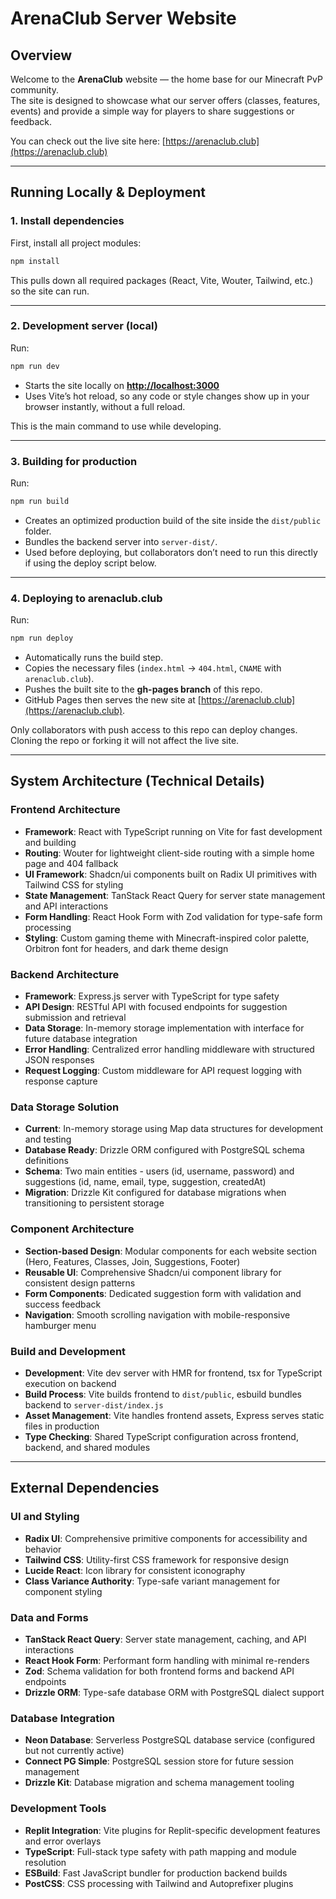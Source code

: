 # ArenaClub Server Website

## Overview

Welcome to the **ArenaClub** website — the home base for our Minecraft PvP community.  
The site is designed to showcase what our server offers (classes, features, events) and provide a simple way for players to share suggestions or feedback.  

You can check out the live site here: [https://arenaclub.club](https://arenaclub.club)  

---

## Running Locally & Deployment

### 1. Install dependencies
First, install all project modules:
```bash
npm install
````

This pulls down all required packages (React, Vite, Wouter, Tailwind, etc.) so the site can run.

---

### 2. Development server (local)

Run:

```bash
npm run dev
```

* Starts the site locally on **[http://localhost:3000](http://localhost:3000)**
* Uses Vite’s hot reload, so any code or style changes show up in your browser instantly, without a full reload.

This is the main command to use while developing.

---

### 3. Building for production

Run:

```bash
npm run build
```

* Creates an optimized production build of the site inside the `dist/public` folder.
* Bundles the backend server into `server-dist/`.
* Used before deploying, but collaborators don’t need to run this directly if using the deploy script below.

---

### 4. Deploying to arenaclub.club

Run:

```bash
npm run deploy
```

* Automatically runs the build step.
* Copies the necessary files (`index.html` → `404.html`, `CNAME` with `arenaclub.club`).
* Pushes the built site to the **gh-pages branch** of this repo.
* GitHub Pages then serves the new site at [https://arenaclub.club](https://arenaclub.club).

Only collaborators with push access to this repo can deploy changes. Cloning the repo or forking it will not affect the live site.

---

## System Architecture (Technical Details)

### Frontend Architecture

* **Framework**: React with TypeScript running on Vite for fast development and building
* **Routing**: Wouter for lightweight client-side routing with a simple home page and 404 fallback
* **UI Framework**: Shadcn/ui components built on Radix UI primitives with Tailwind CSS for styling
* **State Management**: TanStack React Query for server state management and API interactions
* **Form Handling**: React Hook Form with Zod validation for type-safe form processing
* **Styling**: Custom gaming theme with Minecraft-inspired color palette, Orbitron font for headers, and dark theme design

### Backend Architecture

* **Framework**: Express.js server with TypeScript for type safety
* **API Design**: RESTful API with focused endpoints for suggestion submission and retrieval
* **Data Storage**: In-memory storage implementation with interface for future database integration
* **Error Handling**: Centralized error handling middleware with structured JSON responses
* **Request Logging**: Custom middleware for API request logging with response capture

### Data Storage Solution

* **Current**: In-memory storage using Map data structures for development and testing
* **Database Ready**: Drizzle ORM configured with PostgreSQL schema definitions
* **Schema**: Two main entities - users (id, username, password) and suggestions (id, name, email, type, suggestion, createdAt)
* **Migration**: Drizzle Kit configured for database migrations when transitioning to persistent storage

### Component Architecture

* **Section-based Design**: Modular components for each website section (Hero, Features, Classes, Join, Suggestions, Footer)
* **Reusable UI**: Comprehensive Shadcn/ui component library for consistent design patterns
* **Form Components**: Dedicated suggestion form with validation and success feedback
* **Navigation**: Smooth scrolling navigation with mobile-responsive hamburger menu

### Build and Development

* **Development**: Vite dev server with HMR for frontend, tsx for TypeScript execution on backend
* **Build Process**: Vite builds frontend to `dist/public`, esbuild bundles backend to `server-dist/index.js`
* **Asset Management**: Vite handles frontend assets, Express serves static files in production
* **Type Checking**: Shared TypeScript configuration across frontend, backend, and shared modules

---

## External Dependencies

### UI and Styling

* **Radix UI**: Comprehensive primitive components for accessibility and behavior
* **Tailwind CSS**: Utility-first CSS framework for responsive design
* **Lucide React**: Icon library for consistent iconography
* **Class Variance Authority**: Type-safe variant management for component styling

### Data and Forms

* **TanStack React Query**: Server state management, caching, and API interactions
* **React Hook Form**: Performant form handling with minimal re-renders
* **Zod**: Schema validation for both frontend forms and backend API endpoints
* **Drizzle ORM**: Type-safe database ORM with PostgreSQL dialect support

### Database Integration

* **Neon Database**: Serverless PostgreSQL database service (configured but not currently active)
* **Connect PG Simple**: PostgreSQL session store for future session management
* **Drizzle Kit**: Database migration and schema management tooling

### Development Tools

* **Replit Integration**: Vite plugins for Replit-specific development features and error overlays
* **TypeScript**: Full-stack type safety with path mapping and module resolution
* **ESBuild**: Fast JavaScript bundler for production backend builds
* **PostCSS**: CSS processing with Tailwind and Autoprefixer plugins
